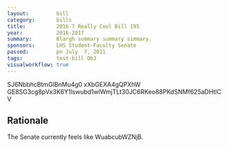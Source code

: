 ```yaml
---
layout:         bill
category:       bills
title:          2016-7 Really Cool Bill 195
year:           2016-2017
summary:        Blargh summary summary simmary.
sponsors:       LHS Student-Faculty Senate
passed:         pn July  7, 2011
tags:           test-bill ObJ
visualworkflow: true
---
```



SJ6NbbhcBtmGIBnMu4g0 xXbGEXA4gQPXhW GE8SG3cg8pVx3K6Y1lswubd1wlWmjTLt30JC6RKeo88PKdSNMf625aDHtlCV 




Rationale
---------
The Senate currently feels like WuabcubWZNjB.
